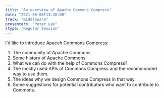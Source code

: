 ```yaml
---
title: "An overview of Apache Commons Compress"
date: "2021-08-06T13:30:00" 
track: "middleware"
presenters: "Peter Lee"
stype: "Regular Session"
---
```

I'd like to introduce Apaceh Commons Compress: 

 1. The community of Apache Commons.
 2. Some history of Apache Commons.
 3. What we can do with the help of Commons Compress?
 4. The mostly used APIs of Commons Compress and the recommonded way to use them.
 5. The ideas why we design Commons Compress in that way.
 6. Some suggestions for potential contributors who want to contribute to Commons.
